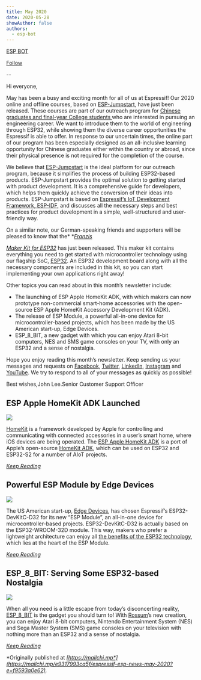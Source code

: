 ```yaml
---
title: May 2020
date: 2020-05-28
showAuthor: false
authors: 
  - esp-bot
---
```

[ESP BOT](https://medium.com/@espbot?source=post_page-----2a6f86f22c05--------------------------------)

[Follow](https://medium.com/m/signin?actionUrl=https%3A%2F%2Fmedium.com%2F_%2Fsubscribe%2Fuser%2F71611a95e5c4&operation=register&redirect=https%3A%2F%2Fblog.espressif.com%2Fmay-2020-2a6f86f22c05&user=ESP+BOT&userId=71611a95e5c4&source=post_page-71611a95e5c4----2a6f86f22c05---------------------post_header-----------)

--

Hi everyone,

May has been a busy and exciting month for all of us at Espressif! Our 2020 online and offline courses, based on [ESP-Jumpstart](https://www.espressif.com/en/news/ESP_Jumpstart), have just been released. These courses are part of our outreach program for [Chinese graduates and final-year College students ](https://mp.weixin.qq.com/s/6D_JKP0AX-dWZDvMzV6Hug)who are interested in pursuing an engineering career. We want to introduce them to the world of engineering through ESP32, while showing them the diverse career opportunities the Espressif is able to offer. In response to our uncertain times, the online part of our program has been especially designed as an all-inclusive learning opportunity for Chinese graduates either within the country or abroad, since their physical presence is not required for the completion of the course.

We believe that [ESP-Jumpstart](https://docs.espressif.com/projects/esp-jumpstart/en/latest/introduction.html) is the ideal platform for our outreach program, because it simplifies the process of building ESP32-based products. ESP-Jumpstart provides the optimal solution to getting started with product development. It is a comprehensive guide for developers, which helps them quickly achieve the conversion of their ideas into products. ESP-Jumpstart is based on [Espressif’s IoT Development Framework, ESP-IDF,](https://github.com/espressif/esp-idf) and discusses all the necessary steps and best practices for product development in a simple, well-structured and user-friendly way.

On a similar note, our German-speaking friends and supporters will be pleased to know that the* *[*Franzis*](https://www.elektor.de/franzis-maker-kit-fur-esp32)

[*Maker Kit for ESP32*](https://www.elektor.de/franzis-maker-kit-fur-esp32) has just been released. This maker kit contains everything you need to get started with microcontroller technology using our flagship SoC, [ESP32](https://www.espressif.com/en/products/socs/esp32/overview). An ESP32 development board along with all the necessary components are included in this kit, so you can start implementing your own applications right away!

Other topics you can read about in this month’s newsletter include:

- The launching of ESP Apple HomeKit ADK, with which makers can now prototype non-commercial smart-home accessories with the open-source ESP Apple HomeKit Accessory Development Kit (ADK).
- The release of ESP Module, a powerful all-in-one device for microcontroller-based projects, which has been made by the US American start-up, Edge Devices.
- ESP_8_BIT, a new gadget with which you can enjoy Atari 8-bit computers, NES and SMS game consoles on your TV, with only an ESP32 and a sense of nostalgia.

Hope you enjoy reading this month’s newsletter. Keep sending us your messages and requests on [Facebook](https://www.facebook.com/espressif/), [Twitter](https://twitter.com/EspressifSystem), [LinkedIn](https://www.linkedin.com/company/espressif-systems/), [Instagram](https://www.instagram.com/espressif_systems/) and [YouTube](https://www.youtube.com/channel/UCDBWNF7CJ2U5eLGT7o3rKog). We try to respond to all of your messages as quickly as possible!

Best wishes,John Lee.Senior Customer Support Officer

## ESP Apple HomeKit ADK Launched

![](https://miro.medium.com/v2/resize:fit:640/format:webp/0*RVuHrDdMn_xDQDOL.png)

[HomeKit](https://developer.apple.com/homekit/) is a framework developed by Apple for controlling and communicating with connected accessories in a userʼs smart home, where iOS devices are being operated. The [ESP Apple HomeKit ADK](https://github.com/espressif/esp-apple-homekit-adk) is a port of Apple’s open-source [HomeKit ADK](https://github.com/apple/HomeKitADK), which can be used on ESP32 and ESP32-S2 for a number of AIoT projects.

[*Keep Reading*](https://www.espressif.com/en/news/ESP_Apple_HomeKit_ADK)

## Powerful ESP Module by Edge Devices

![](https://miro.medium.com/v2/resize:fit:640/format:webp/0*WeFHv4P8MlhGaPl-.png)

The US American start-up, [Edge Devices](https://edgedevices.io/), has chosen Espressif’s ESP32-DevKitC-D32 for its new “ESP Module”, an all-in-one device for microcontroller-based projects. ESP32-DevKitC-D32 is actually based on the ESP32-WROOM-32D module. This way, makers who prefer a lightweight architecture can enjoy all [the benefits of the ESP32 technology](https://www.espressif.com/en/products/socs/esp32/overview), which lies at the heart of the ESP Module.

[*Keep Reading*](https://www.espressif.com/en/news/ESP_Module)

## ESP_8_BIT: Serving Some ESP32-based Nostalgia

![](https://miro.medium.com/v2/resize:fit:640/format:webp/0*4IjXJkUoO81CQd7T.png)

When all you need is a little escape from today’s disconcerting reality, [ESP_8_BIT](https://esp32.com/viewtopic.php?f=2&t=15565&p=59571#p59571) is the gadget you should turn to! With [Rossum](https://github.com/rossumur)’s new creation, you can enjoy Atari 8-bit computers, Nintendo Entertainment System (NES) and Sega Master System (SMS) game consoles on your television with nothing more than an ESP32 and a sense of nostalgia.

[*Keep Reading*](https://www.espressif.com/en/news/ESP_8_BIT)

*Originally published at *[*https://mailchi.mp*](https://mailchi.mp/e9317993ca5f/espressif-esp-news-may-2020?e=f9593a0e62)*.*
